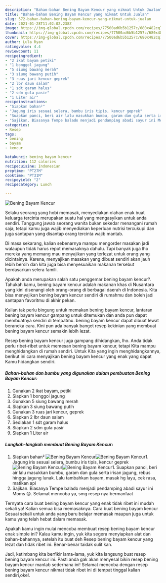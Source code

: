 ```yaml
---
description: "Bahan-bahan Bening Bayam Kencur yang nikmat Untuk Jualan"
title: "Bahan-bahan Bening Bayam Kencur yang nikmat Untuk Jualan"
slug: 572-bahan-bahan-bening-bayam-kencur-yang-nikmat-untuk-jualan
date: 2021-01-28T11:02:02.238Z
image: https://img-global.cpcdn.com/recipes/77500ad6b5b1257c/680x482cq70/bening-bayam-kencur-foto-resep-utama.jpg
thumbnail: https://img-global.cpcdn.com/recipes/77500ad6b5b1257c/680x482cq70/bening-bayam-kencur-foto-resep-utama.jpg
cover: https://img-global.cpcdn.com/recipes/77500ad6b5b1257c/680x482cq70/bening-bayam-kencur-foto-resep-utama.jpg
author: Lula Ryan
ratingvalue: 4.4
reviewcount: 11
recipeingredient:
- "2 ikat bayam petiki"
- "1 bonggol jagung"
- "5 siung bawang merah"
- "3 siung bawang putih"
- "3 ruas jari kencur geprek"
- "2 lbr daun salam"
- "1 sdt garam halus"
- "2 sdm gula pasir"
- "1 Liter air"
recipeinstructions:
- "Siapkan bahan²"
- "Jagung iris sesuai selera, bumbu iris tipis, kencur geprek"
- "Suapkan panci, beri air lalu masukkan bumbu, garam dan gula serta irisan jagung, rebus hingga jagung lunak. Lalu tambahkan bayam, masak hg layu, cek rasa, matikan api"
- "Sajikan. Biasanya Tempe balado menjadi pendamping abadi sayur ini Moms 😊. Selamat mencoba ya, smg resep nya bermanfaat"
categories:
- Resep
tags:
- bening
- bayam
- kencur

katakunci: bening bayam kencur 
nutrition: 112 calories
recipecuisine: Indonesian
preptime: "PT27M"
cooktime: "PT31M"
recipeyield: "2"
recipecategory: Lunch

---
```



![Bening Bayam Kencur](https://img-global.cpcdn.com/recipes/77500ad6b5b1257c/680x482cq70/bening-bayam-kencur-foto-resep-utama.jpg)

Selaku seorang yang hobi memasak, menyediakan olahan enak buat keluarga tercinta merupakan suatu hal yang mengasyikan untuk anda sendiri. Tanggung jawab seorang  wanita bukan sekedar menangani rumah saja, tetapi kamu juga wajib menyediakan keperluan nutrisi tercukupi dan juga santapan yang disantap orang tercinta wajib mantab.

Di masa  sekarang, kalian sebenarnya mampu mengorder masakan jadi walaupun tidak harus repot memasaknya dahulu. Tapi banyak juga lho mereka yang memang mau menyajikan yang terlezat untuk orang yang dicintainya. Karena, menyajikan masakan yang dibuat sendiri akan jauh lebih bersih dan kita juga bisa menyesuaikan makanan tersebut berdasarkan selera famili. 



Apakah anda merupakan salah satu penggemar bening bayam kencur?. Tahukah kamu, bening bayam kencur adalah makanan khas di Nusantara yang kini disenangi oleh orang-orang di berbagai daerah di Indonesia. Kita bisa menyajikan bening bayam kencur sendiri di rumahmu dan boleh jadi santapan favoritmu di akhir pekan.

Kalian tak perlu bingung untuk memakan bening bayam kencur, lantaran bening bayam kencur gampang untuk ditemukan dan anda pun dapat membuatnya sendiri di tempatmu. bening bayam kencur dapat dibuat lewat beraneka cara. Kini pun ada banyak banget resep kekinian yang membuat bening bayam kencur semakin lebih lezat.

Resep bening bayam kencur juga gampang dihidangkan, lho. Anda tidak perlu ribet-ribet untuk memesan bening bayam kencur, tetapi Kita mampu menghidangkan di rumah sendiri. Untuk Kita yang ingin menghidangkannya, berikut ini cara menyajikan bening bayam kencur yang enak yang dapat Kamu hidangkan sendiri.

<!--inarticleads1-->

##### Bahan-bahan dan bumbu yang digunakan dalam pembuatan Bening Bayam Kencur:

1. Gunakan 2 ikat bayam, petiki
1. Siapkan 1 bonggol jagung
1. Gunakan 5 siung bawang merah
1. Siapkan 3 siung bawang putih
1. Gunakan 3 ruas jari kencur, geprek
1. Siapkan 2 lbr daun salam
1. Sediakan 1 sdt garam halus
1. Siapkan 2 sdm gula pasir
1. Siapkan 1 Liter air




<!--inarticleads2-->

##### Langkah-langkah membuat Bening Bayam Kencur:

1. Siapkan bahan²
<img src="https://img-global.cpcdn.com/steps/870051a386dad6d1/160x128cq70/bening-bayam-kencur-langkah-memasak-1-foto.jpg" alt="Bening Bayam Kencur"><img src="https://img-global.cpcdn.com/steps/7b86a94859208ce8/160x128cq70/bening-bayam-kencur-langkah-memasak-1-foto.jpg" alt="Bening Bayam Kencur">1. Jagung iris sesuai selera, bumbu iris tipis, kencur geprek
<img src="https://img-global.cpcdn.com/steps/be3dca814112e34e/160x128cq70/bening-bayam-kencur-langkah-memasak-2-foto.jpg" alt="Bening Bayam Kencur"><img src="https://img-global.cpcdn.com/steps/33506144701017e8/160x128cq70/bening-bayam-kencur-langkah-memasak-2-foto.jpg" alt="Bening Bayam Kencur">1. Suapkan panci, beri air lalu masukkan bumbu, garam dan gula serta irisan jagung, rebus hingga jagung lunak. Lalu tambahkan bayam, masak hg layu, cek rasa, matikan api
1. Sajikan. Biasanya Tempe balado menjadi pendamping abadi sayur ini Moms 😊. Selamat mencoba ya, smg resep nya bermanfaat




Ternyata cara buat bening bayam kencur yang enak tidak ribet ini mudah sekali ya! Kalian semua bisa memasaknya. Cara buat bening bayam kencur Sesuai sekali untuk anda yang baru belajar memasak maupun juga untuk kamu yang telah hebat dalam memasak.

Apakah kamu ingin mulai mencoba membuat resep bening bayam kencur enak simple ini? Kalau kamu ingin, yuk kita segera menyiapkan alat dan bahan-bahannya, setelah itu buat deh Resep bening bayam kencur yang lezat dan tidak ribet ini. Benar-benar taidak sulit kan. 

Jadi, ketimbang kita berfikir lama-lama, yuk kita langsung buat resep bening bayam kencur ini. Pasti anda gak akan menyesal bikin resep bening bayam kencur mantab sederhana ini! Selamat mencoba dengan resep bening bayam kencur nikmat tidak ribet ini di tempat tinggal kalian sendiri,oke!.

